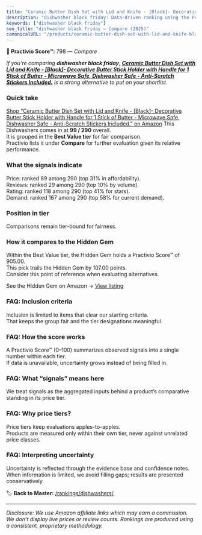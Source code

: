 ```yaml
---
title: "Ceramic Butter Dish Set with Lid and Knife - [Black]- Decorative Butter Stick Holder with Handle for 1 Stick of Butter - Microwave Safe, Dishwasher Safe - Anti-Scratch Stickers Included."
description: "dishwasher black friday: Data-driven ranking using the Practivio Score™. Positioned by quality, value, demand, findability, momentum."
keywords: ["dishwasher black friday"]
seo_title: "dishwasher black friday — Compare (2025)"
canonicalURL: "/products/ceramic-butter-dish-set-with-lid-and-knife-black-decorative-butter-stick-holder-with-handle-for-1-stick-of-butter-microwave-safe-dishwasher-safe-anti-scratch-stickers-included-B09FB3J8GW/"
---
```


**🛒 Practivio Score™:** 798 — _Compare_


*If you're comparing **dishwasher black friday**, **[Ceramic Butter Dish Set with Lid and Knife - [Black]- Decorative Butter Stick Holder with Handle for 1 Stick of Butter - Microwave Safe, Dishwasher Safe - Anti-Scratch Stickers Included.](https://www.amazon.com/dp/B09FB3J8GW?tag=practivio-20)** is a strong alternative to put on your shortlist.*
### Quick take
[Shop “Ceramic Butter Dish Set with Lid and Knife - [Black]- Decorative Butter Stick Holder with Handle for 1 Stick of Butter - Microwave Safe, Dishwasher Safe - Anti-Scratch Stickers Included.” on Amazon](https://www.amazon.com/dp/B09FB3J8GW?tag=practivio-20)
This Dishwashers comes in at **99 / 290** overall.  
It is grouped in the **Best Value tier** for fair comparison.  
Practivio lists it under **Compare** for further evaluation given its relative performance.

### What the signals indicate
Price: ranked 89 among 290 (top 31% in affordability).  
Reviews: ranked 29 among 290 (top 10% by volume).  
Rating: ranked 118 among 290 (top 41% for stars).  
Demand: ranked 167 among 290 (top 58% for current demand).

### Position in tier
Comparisons remain tier-bound for fairness.

### How it compares to the Hidden Gem
Within the Best Value tier, the Hidden Gem holds a Practivio Score™ of 905.00.  
This pick trails the Hidden Gem by 107.00 points.  
Consider this point of reference when evaluating alternatives.  

See the Hidden Gem on Amazon → [View listing](https://www.amazon.com/dp/B07DXPSF8V?tag=practivio-20)

### FAQ: Inclusion criteria
Inclusion is limited to items that clear our starting criteria.  
That keeps the group fair and the tier designations meaningful.

### FAQ: How the score works
A Practivio Score™ (0–100) summarizes observed signals into a single number within each tier.  
If data is unavailable, uncertainty grows instead of being filled in.

### FAQ: What “signals” means here
We treat signals as the aggregated inputs behind a product’s comparative standing in its price tier.

### FAQ: Why price tiers?
Price tiers keep evaluations apples-to-apples.  
Products are measured only within their own tier, never against unrelated price classes.

### FAQ: Interpreting uncertainty
Uncertainty is reflected through the evidence base and confidence notes.  
When information is limited, we avoid filling gaps; results are presented conservatively.

<!-- Missing template for Compare/CompareWithinPriceClass -->


🏷️ **Back to Master:** [/rankings/dishwashers/](/rankings/dishwashers/)

---
_Disclosure: We use Amazon affiliate links which may earn a commission. We don’t display live prices or review counts. Rankings are produced using a consistent, proprietary methodology._
